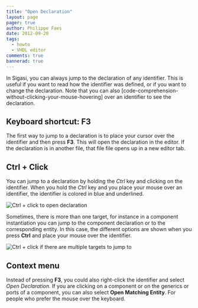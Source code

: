 ```yaml
---
title: "Open Declaration"
layout: page 
pager: true
author: Philippe Faes
date: 2012-09-20
tags: 
  - howto
  - VHDL editor
comments: true
bannerad: true
---
```



In Sigasi, you can always jump to the declaration of any identifier. This is useful if you want to read how the identifier was defined, or if you want to change the declaration. Note that you can also [code-comprehension-without-clicking-your-mouse-hovering] over an identifier to see the declaration.

## Keyboard shortcut: F3

The first way to jump to a declaration is to place your cursor over the identifier and then press **F3**. This will open the declaration in the editor. If the declaration is in another file, that file file opens up in a new editor tab.


## Ctrl + Click

You can jump to a declaration by holding the *Ctrl* key and clicking on the identifier. When you hold the *Ctrl* key and you place your mouse over an identifier, the identifier is colored in blue and underlined.

![Ctrl + click to open declaration](/img/tech/ctrl-click.png)

Sometimes, there is more than one target, for instance in a component instantiation you can jump to the component declaration or to the corresponding entity. In this case, the different options are shown when you press **Ctrl** and place your mouse over the identifier.

![Ctrl + click if there are multiple targets to jump to](/img/tech/ctrl-click-multipletargets.png)

## Context menu

Instead of pressing **F3**, you could also right-click the identifier and select *Open Declaration*. If you are clicking on a component or on the generics or ports of a component, you can also select **Open Matching Entity**. For people who prefer the mouse over the keyboard.

